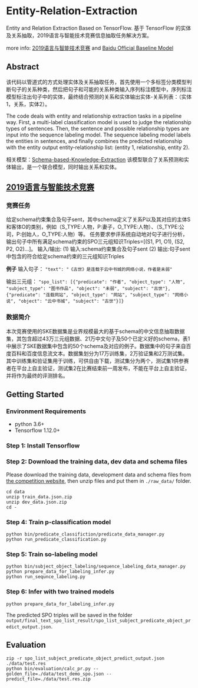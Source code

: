 # Entity-Relation-Extraction
Entity and Relation Extraction Based on TensorFlow. 基于 TensorFlow 的实体及关系抽取，2019语言与智能技术竞赛信息抽取任务解决方案。

more info: [2019语言与智能技术竞赛](http://lic2019.ccf.org.cn) and [Baidu Official Baseline Model](https://github.com/baidu/information-extraction)

## Abstract
该代码以管道式的方式处理实体及关系抽取任务，首先使用一个多标签分类模型判断句子的关系种类，然后把句子和可能的关系种类输入序列标注模型中，序列标注模型标注出句子中的实体，最终结合预测的关系和实体输出实体-关系列表：（实体1，关系，实体2）。

The code deals with entity and relationship extraction tasks in a pipeline way. First, a multi-label classification model is used to judge the relationship types of sentences. Then, the sentence and possible relationship types are input into the sequence labeling model. The sequence labeling model labels the entities in sentences, and finally combines the predicted relationship with the entity output entity-relationship list: (entity 1, relationship, entity 2).

相关模型：[Schema-based-Knowledge-Extraction](https://github.com/yuanxiaosc/Schema-based-Knowledge-Extraction) 该模型联合了关系预测和实体输出，是一个联合模型，同时输出关系和实体。

## [2019语言与智能技术竞赛](http://lic2019.ccf.org.cn/kg)

### 竞赛任务
给定schema约束集合及句子sent，其中schema定义了关系P以及其对应的主体S和客体O的类别，例如（S_TYPE:人物，P:妻子，O_TYPE:人物）、（S_TYPE:公司，P:创始人，O_TYPE:人物）等。 任务要求参评系统自动地对句子进行分析，输出句子中所有满足schema约束的SPO三元组知识Triples=[(S1, P1, O1), (S2, P2, O2)…]。
输入/输出:
(1) 输入:schema约束集合及句子sent
(2) 输出:句子sent中包含的符合给定schema约束的三元组知识Triples

**例子**
输入句子： ```"text": "《古世》是连载于云中书城的网络小说，作者是未弱"```

输出三元组： ```"spo_list": [{"predicate": "作者", "object_type": "人物", "subject_type": "图书作品", "object": "未弱", "subject": "古世"}, {"predicate": "连载网站", "object_type": "网站", "subject_type": "网络小说", "object": "云中书城", "subject": "古世"}]}```

### 数据简介
本次竞赛使用的SKE数据集是业界规模最大的基于schema的中文信息抽取数据集，其包含超过43万三元组数据、21万中文句子及50个已定义好的schema，表1中展示了SKE数据集中包含的50个schema及对应的例子。数据集中的句子来自百度百科和百度信息流文本。数据集划分为17万训练集，2万验证集和2万测试集。其中训练集和验证集用于训练，可供自由下载，测试集分为两个，测试集1供参赛者在平台上自主验证，测试集2在比赛结束前一周发布，不能在平台上自主验证，并将作为最终的评测排名。

## Getting Started
### Environment Requirements
+ python 3.6+
+ Tensorflow 1.12.0+

### Step 1: Install Tensorflow

### Step 2: Download the training data, dev data and schema files
Please download the training data, development data and schema files from [the competition website](http://lic2019.ccf.org.cn/kg), then unzip files and put them in ```./raw_data/``` folder.
```
cd data
unzip train_data.json.zip 
unzip dev_data.json.zip
cd -
```

### Step 4: Train p-classification model

```
python bin/predicate_classifiction/predicate_data_manager.py
python run_predicate_classification.py
```

### Step 5: Train so-labeling model
```
python bin/subject_object_labeling/sequence_labeling_data_manager.py
python prepare_data_for_labeling_infer.py
python run_sequnce_labeling.py
```

### Step 6: Infer with two trained models

```
python prepare_data_for_labeling_infer.py
```

The predicted SPO triples will be saved in the folder ```output/final_text_spo_list_result/spo_list_subject_predicate_object_predict_output.json```.

## Evaluation

```
zip -r spo_list_subject_predicate_object_predict_output.json ./data/test.res
python bin/evaluation/calc_pr.py --golden_file=./data/test_demo_spo.json --predict_file=./data/test.res.zip
```


